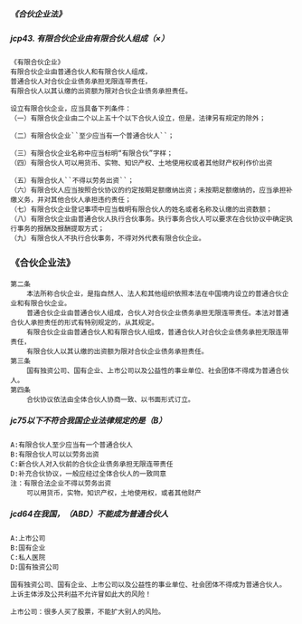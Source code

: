 ##### 《合伙企业法》
##### jcp43. 有限合伙企业由有限合伙人组成（×）
    《有限合伙企业》
    有限合伙企业由普通合伙人和有限合伙人组成，
    普通合伙人对合伙企业债务承担无限连带责任，
    有限合伙人以其认缴的出资额为限对合伙企业债务承担责任。
    
    设立有限合伙企业，应当具备下列条件：
    （一）有限合伙企业由二个以上五十个以下合伙人设立，但是，法律另有规定的除外；
    
    （二）有限合伙企业``至少应当有一个普通合伙人``；
    
    （三）有限合伙企业名称中应当标明“有限合伙”字样；
    （四）有限合伙人可以用货币、实物、知识产权、土地使用权或者其他财产权利作价出资
    
    （五）有限合伙人``不得以劳务出资``；
    （六）有限合伙人应当按照合伙协议的约定按期足额缴纳出资；未按期足额缴纳的，应当承担补缴义务，并对其他合伙人承担违约责任；
    （七）有限合伙企业登记事项中应当载明有限合伙人的姓名或者名称及认缴的出资数额；
    （八）有限合伙企业由普通合伙人执行合伙事务。执行事务合伙人可以要求在合伙协议中确定执行事务的报酬及报酬提取方式；
    （九）有限合伙人不执行合伙事务，不得对外代表有限合伙企业。


### 《合伙企业法》
    第二条
        本法所称合伙企业，是指自然人、法人和其他组织依照本法在中国境内设立的普通合伙企业和有限合伙企业。
        普通合伙企业由普通合伙人组成，合伙人对合伙企业债务承担无限连带责任。本法对普通合伙人承担责任的形式有特别规定的，从其规定。
        有限合伙企业由普通合伙人和有限合伙人组成，普通合伙人对合伙企业债务承担无限连带责任，
        有限合伙人以其认缴的出资额为限对合伙企业债务承担责任。
    第三条
        国有独资公司、国有企业、上市公司以及公益性的事业单位、社会团体不得成为普通合伙人。
    第四条
        合伙协议依法由全体合伙人协商一致、以书面形式订立。




         
##### jc75以下不符合我国企业法律规定的是（B）
    A:有限合伙人至少应当有一个普通合伙人
    B:有限合伙人可以以劳务出资
    C:新合伙人对入伙前的合伙企业债务承担无限连带责任
    D:补充合伙协议，一般应经过全体合伙人的一致同意
    注：有限合法企业不得以劳务出资
        可以用货币，实物，知识产权，土地使用权，或者其他财产

##### jcd64在我国，（ABD）不能成为普通合伙人
    A:上市公司
    B:国有企业
    C:私人医院
    D:国有独资公司
    
    国有独资公司、国有企业、上市公司以及公益性的事业单位、社会团体不得成为普通合伙人。
    上诉主体涉及公共利益不允许冒如此大的风险！
    
    上市公司：很多人买了股票，不能扩大别人的风险。



    